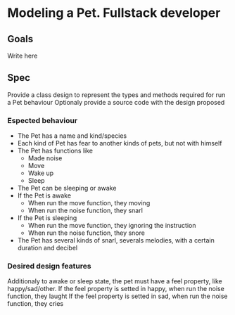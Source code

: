 # Modeling a Pet. Fullstack developer
## Goals
Write here

## Spec
Provide a class design to represent the types and methods required for run a Pet behaviour
Optionaly provide a source code with the design proposed

### Espected behaviour

* The Pet has a name and kind/species
* Each kind of Pet has fear to another kinds of pets, but not with himself
* The Pet has functions like
    * Made noise
    * Move
    * Wake up
    * Sleep
* The Pet can be sleeping or awake
* If the Pet is awake
    * When run the move function, they moving
    * When run the noise function, they snarl
* If the Pet is sleeping
    * When run the move function, they ignoring the instruction
    * When run the noise function, they snore
* The Pet has several kinds of snarl, severals melodies, with a certain duration and decibel

### Desired design features
Additionaly to awake or sleep state, the pet must have a feel property, like happy/sad/other.
If the feel property is setted in happy, when run the noise function, they laught
If the feel property is setted in sad, when run the noise function, they cries


